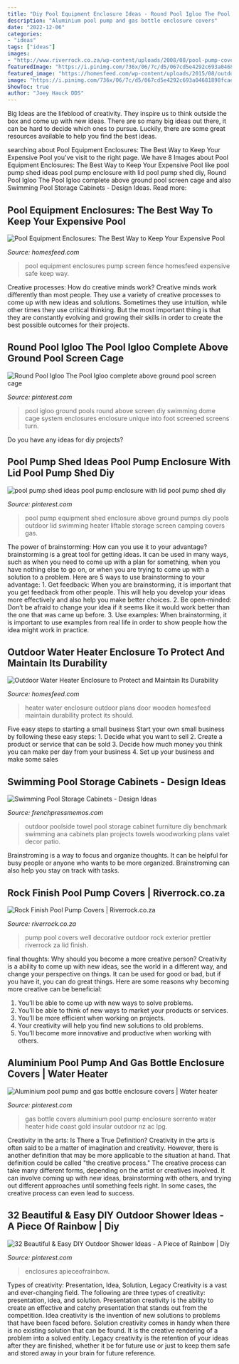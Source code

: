 ```yaml
---
title: "Diy Pool Equipment Enclosure Ideas - Round Pool Igloo The Pool Igloo Complete Above Ground Pool Screen Cage"
description: "Aluminium pool pump and gas bottle enclosure covers"
date: "2022-12-06"
categories:
- "ideas"
tags: ["ideas"]
images:
- "http://www.riverrock.co.za/wp-content/uploads/2008/08/pool-pump-cover-no-2.jpg"
featuredImage: "https://i.pinimg.com/736x/06/7c/d5/067cd5e4292c693a04681898fcae4828--swimmingpools-ground-pools.jpg"
featured_image: "https://homesfeed.com/wp-content/uploads/2015/08/outdoor-water-heater-enclosure-and-outdoor-water-heater-enclosure-plans-from-wooden-material-with-white-single-door.jpg"
image: "https://i.pinimg.com/736x/06/7c/d5/067cd5e4292c693a04681898fcae4828--swimmingpools-ground-pools.jpg"
ShowToc: true
author: "Joey Hauck DDS"
---
```



Big Ideas are the lifeblood of creativity. They inspire us to think outside the box and come up with new ideas. There are so many big ideas out there, it can be hard to decide which ones to pursue. Luckily, there are some great resources available to help you find the best ideas.

	

		
searching about Pool Equipment Enclosures: The Best Way to Keep Your Expensive Pool you've visit to the right page. We have 8 Images about Pool Equipment Enclosures: The Best Way to Keep Your Expensive Pool like pool pump shed ideas pool pump enclosure with lid pool pump shed diy, Round Pool Igloo The Pool Igloo complete above ground pool screen cage and also Swimming Pool Storage Cabinets - Design Ideas. Read more:
		
    
## Pool Equipment Enclosures: The Best Way To Keep Your Expensive Pool

<img loading=lazy src="https://homesfeed.com/wp-content/uploads/2015/07/pool-pump-screen-pool-equipment-enclosures-with-wooden-fence-and-white-wall-plus-granite-flooring.jpg" onerror="this.onerror=null;this.src='https://tse4.mm.bing.net/th?id=OIP.kYBDmnYmBhjs588JCGzjygHaFj&amp;pid=15.1';" alt="Pool Equipment Enclosures: The Best Way to Keep Your Expensive Pool">

_Source: homesfeed.com_

>pool equipment enclosures pump screen fence homesfeed expensive safe keep way. 

	

Creative processes: How do creative minds work?
Creative minds work differently than most people. They use a variety of creative processes to come up with new ideas and solutions. Sometimes they use intuition, while other times they use critical thinking. But the most important thing is that they are constantly evolving and growing their skills in order to create the best possible outcomes for their projects.

    
## Round Pool Igloo The Pool Igloo Complete Above Ground Pool Screen Cage

<img loading=lazy src="https://i.pinimg.com/736x/06/7c/d5/067cd5e4292c693a04681898fcae4828--swimmingpools-ground-pools.jpg" onerror="this.onerror=null;this.src='https://tse1.mm.bing.net/th?id=OIP.BT45ihU1nMgX8NhmAJ-xyAHaFi&amp;pid=15.1';" alt="Round Pool Igloo The Pool Igloo complete above ground pool screen cage">

_Source: pinterest.com_

>pool igloo ground pools round above screen diy swimming dome cage system enclosures enclosure unique into foot screened screens turn. 

	

Do you have any ideas for diy projects?

    
## Pool Pump Shed Ideas Pool Pump Enclosure With Lid Pool Pump Shed Diy

<img loading=lazy src="https://i.pinimg.com/736x/f2/7c/1c/f27c1ca4c798a1511c524ef68bc20944.jpg" onerror="this.onerror=null;this.src='https://tse1.mm.bing.net/th?id=OIP.Wq13fyZJqy3p6tRfPAMhUQHaJ4&amp;pid=15.1';" alt="pool pump shed ideas pool pump enclosure with lid pool pump shed diy">

_Source: pinterest.com_

>pool pump equipment shed enclosure above ground pumps diy pools outdoor lid swimming heater liftable storage screen camping covers gas. 

	

The power of brainstorming: How can you use it to your advantage?
brainstorming is a great tool for getting ideas. It can be used in many ways, such as when you need to come up with a plan for something, when you have nothing else to go on, or when you are trying to come up with a solution to a problem. Here are 5 ways to use brainstorming to your advantage: 1. Get feedback: When you are brainstorming, it is important that you get feedback from other people. This will help you develop your ideas more effectively and also help you make better choices. 2. Be open-minded: Don’t be afraid to change your idea if it seems like it would work better than the one that was came up before. 3. Use examples: When brainstorming, it is important to use examples from real life in order to show people how the idea might work in practice. 
    
## Outdoor Water Heater Enclosure To Protect And Maintain Its Durability

<img loading=lazy src="https://homesfeed.com/wp-content/uploads/2015/08/outdoor-water-heater-enclosure-and-outdoor-water-heater-enclosure-plans-from-wooden-material-with-white-single-door.jpg" onerror="this.onerror=null;this.src='https://tse1.mm.bing.net/th?id=OIP.YTjm6GQGFaZPMtCyrhxMTQHaLG&amp;pid=15.1';" alt="Outdoor Water Heater Enclosure to Protect and Maintain Its Durability">

_Source: homesfeed.com_

>heater water enclosure outdoor plans door wooden homesfeed maintain durability protect its should. 

	

Five easy steps to starting a small business
Start your own small business by following these easy steps: 1. Decide what you want to sell 2. Create a product or service that can be sold 3. Decide how much money you think you can make per day from your business 4. Set up your business and make some sales 
    
## Swimming Pool Storage Cabinets - Design Ideas

<img loading=lazy src="https://frenchpressmemos.com/wp-content/uploads/2021/03/9e25ff93cf3b98eed1d6e42b35fa3097-2-768x1024.jpg" onerror="this.onerror=null;this.src='https://tse2.mm.bing.net/th?id=OIP.fJuIcR_mgWdXY-sru09EHgHaJ4&amp;pid=15.1';" alt="Swimming Pool Storage Cabinets - Design Ideas">

_Source: frenchpressmemos.com_

>outdoor poolside towel pool storage cabinet furniture diy benchmark swimming ana cabinets plan projects towels woodworking plans valet decor patio. 

	

Brainstroming is a way to focus and organize thoughts. It can be helpful for busy people or anyone who wants to be more organized. Brainstroming can also help you stay on track with tasks.

    
## Rock Finish Pool Pump Covers | Riverrock.co.za

<img loading=lazy src="http://www.riverrock.co.za/wp-content/uploads/2008/08/pool-pump-cover-no-2.jpg" onerror="this.onerror=null;this.src='https://tse1.mm.bing.net/th?id=OIP.JF7Xqy39aJVUkFWgFou1CQHaFj&amp;pid=15.1';" alt="Rock Finish Pool Pump Covers | Riverrock.co.za">

_Source: riverrock.co.za_

>pump pool covers well decorative outdoor rock exterior prettier riverrock za lid finish. 

	

final thoughts: Why should you become a more creative person?
Creativity is a ability to come up with new ideas, see the world in a different way, and change your perspective on things. It can be used for good or bad, but if you have it, you can do great things. Here are some reasons why becoming more creative can be beneficial: 
1. You’ll be able to come up with new ways to solve problems. 
2. You’ll be able to think of new ways to market your products or services. 
3. You’ll be more efficient when working on projects. 
4. Your creativity will help you find new solutions to old problems. 
5. You’ll become more innovative and productive when working with others.

    
## Aluminium Pool Pump And Gas Bottle Enclosure Covers | Water Heater

<img loading=lazy src="https://i.pinimg.com/736x/b3/43/82/b343820335341b957a38602076d823f5.jpg" onerror="this.onerror=null;this.src='https://tse4.mm.bing.net/th?id=OIP.QO8_5dW4tKms9B54wr-v9QHaJ4&amp;pid=15.1';" alt="Aluminium pool pump and gas bottle enclosure covers | Water heater">

_Source: pinterest.com_

>gas bottle covers aluminium pool pump enclosure sorrento water heater hide coast gold insular outdoor nz ac lpg. 

	

Creativity in the arts: Is There a True Definition?
Creativity in the arts is often said to be a matter of imagination and creativity. However, there is another definition that may be more applicable to the situation at hand. That definition could be called "the creative process." The creative process can take many different forms, depending on the artist or creatives involved. It can involve coming up with new ideas, brainstorming with others, and trying out different approaches until something feels right. In some cases, the creative process can even lead to success.

    
## 32 Beautiful &amp; Easy DIY Outdoor Shower Ideas - A Piece Of Rainbow | Diy

<img loading=lazy src="https://i.pinimg.com/736x/3f/8c/5b/3f8c5b77a531a04f2ed01d551b8316d1.jpg" onerror="this.onerror=null;this.src='https://tse3.mm.bing.net/th?id=OIP.N5qq0_Uk9wz19w0gW54V4gHaN4&amp;pid=15.1';" alt="32 Beautiful &amp; Easy DIY Outdoor Shower Ideas - A Piece of Rainbow | Diy">

_Source: pinterest.com_

>enclosures apieceofrainbow. 

	

Types of creativity: Presentation, Idea, Solution, Legacy
Creativity is a vast and ever-changing field. The following are three types of creativity: presentation, idea, and solution. Presentation creativity is the ability to create an effective and catchy presentation that stands out from the competition. Idea creativity is the invention of new solutions to problems that have been faced before. Solution creativity comes in handy when there is no existing solution that can be found. It is the creative rendering of a problem into a solved entity. Legacy creativity is the retention of your ideas after they are finished, whether it be for future use or just to keep them safe and stored away in your brain for future reference.

